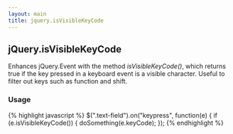 ```yaml
---
layout: main
title: jquery.isVisibleKeyCode
---
```


## jQuery.isVisibleKeyCode

Enhances jQuery.Event with the method *isVisibleKeyCode()*, which returns true if the key 
pressed in a keyboard event is a visible character. Useful to filter out keys such as function and shift. 

### Usage

{% highlight javascript %}
    $(".text-field").on("keypress", function(e) {
       if (e.isVisibleKeyCode()) {
           doSomething(e.keyCode);
       });
{% endhighlight %}
